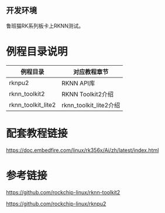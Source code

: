 ## 开发环境

鲁班猫RK系列板卡上RKNN测试。

# 例程目录说明

| 例程目录            | 对应教程章节                      |
| ------------------ | ---------------------------------|
| rknpu2             | RKNN API库                       |
| rknn_toolkit2      | RKNN Toolkit2介绍                |
| rknn_toolkit_lite2 | rknn_toolkit_lite2介绍           |


# 配套教程链接

https://doc.embedfire.com/linux/rk356x/Ai/zh/latest/index.html


# 参考链接

https://github.com/rockchip-linux/rknn-toolkit2

https://github.com/rockchip-linux/rknpu2